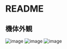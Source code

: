 # README
## 機体外観
![image](https://github.com/user-attachments/assets/bef7c03e-9f2d-466d-8a0a-4481ff6c4bf9)
![image](https://github.com/user-attachments/assets/0d9a4d55-feb2-4075-b8c5-c7526d9f9fd6)
![image](https://github.com/user-attachments/assets/f3c01129-e90f-466c-8f5a-f72fd9963d4a)
